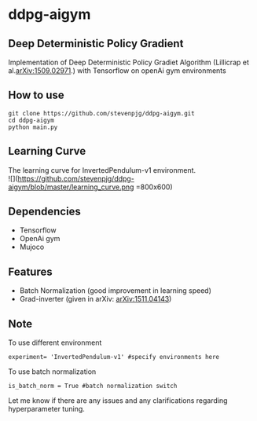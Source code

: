 # ddpg-aigym

## Deep Deterministic Policy Gradient
Implementation of Deep Deterministic Policy Gradiet Algorithm (Lillicrap et al.[arXiv:1509.02971](http://arxiv.org/abs/1509.02971).) with Tensorflow on openAi gym environments

## How to use
```
git clone https://github.com/stevenpjg/ddpg-aigym.git
cd ddpg-aigym
python main.py
```

## Learning Curve
The learning curve for InvertedPendulum-v1 environment.  
![](https://github.com/stevenpjg/ddpg-aigym/blob/master/learning_curve.png =800x600)

## Dependencies
- Tensorflow
- OpenAi gym
- Mujoco

## Features
- Batch Normalization (good improvement in learning speed)
- Grad-inverter (given in arXiv: [arXiv:1511.04143](http://arxiv.org/abs/1511.04143))

## Note
To use different environment
```
experiment= 'InvertedPendulum-v1' #specify environments here

```
To use batch normalization
```
is_batch_norm = True #batch normalization switch
```
Let me know if there are any issues and any clarifications regarding hyperparameter tuning.








